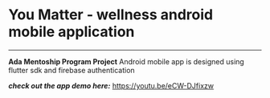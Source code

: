 # You Matter - wellness android mobile application

****
**Ada Mentoship Program Project**
Android mobile app is designed using flutter sdk and firebase authentication

_**check out the app demo here:**_ https://youtu.be/eCW-DJfixzw






